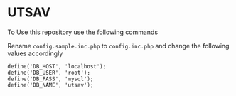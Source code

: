 UTSAV
========
To Use this repository use the following commands

Rename `config.sample.inc.php` to `config.inc.php` and change the following values accordingly

    define('DB_HOST', 'localhost');
    define('DB_USER', 'root');
    define('DB_PASS', 'mysql');
    define('DB_NAME', 'utsav');
